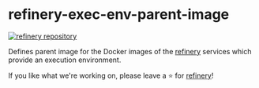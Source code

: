 # refinery-exec-env-parent-image
[![refinery repository](https://uploads-ssl.webflow.com/61e47fafb12bd56b40022a49/62c2f30f935f4d37dc864eeb_Kern%20refinery.png)](https://github.com/code-kern-ai/refinery)

Defines parent image for the Docker images of the [refinery](https://github.com/code-kern-ai/refinery) services which provide an execution environment.

If you like what we're working on, please leave a ⭐ for [refinery](https://github.com/code-kern-ai/refinery)!
